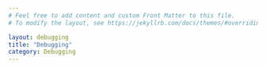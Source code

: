 ```yaml
---
# Feel free to add content and custom Front Matter to this file.
# To modify the layout, see https://jekyllrb.com/docs/themes/#overriding-theme-defaults

layout: debugging
title: "Debugging"
category: Debugging
---
```

